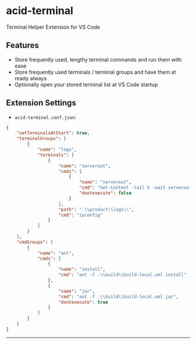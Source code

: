 # acid-terminal

Terminal Helper Extension for VS Code


## Features

* Store frequently used, lengthy terminal commands and run them with ease
* Store frequently used terminals / terminal groups and have them at ready always
* Optionally open your stored terminal list at VS Code startup

## Extension Settings

* `acid-terminal.conf.json`:
```json
{
    "setTerminalsAtStart": true,
    "terminalGroups": [
        {
            "name": "logs",
            "terminals": [
                {
                    "name": "serverout",
                    "cmds": [
                        {
                            "name": "serverout",
                            "cmd": "Get-Content -tail 5 -wait serverout.log",
                            "dontexecute": false
                        }
                    ],
                    "path": ".\\product\\logs\\",
                    "cmd": "ipconfig"
                }
            ]
        }
    ],
    "cmdGroups": [
        {
            "name": "ant",
            "cmds": [
                {
                    "name": "install",
                    "cmd": "ant -f .\\build\\build-local.xml install"
                },
                {
                    "name": "jar",
                    "cmd": "ant -f .\\build\\build-local.xml jar",
                    "dontexecute": true
                }
            ]
        }
    ]
}
```
-----------------------------------------------------------------------------------------------------------
